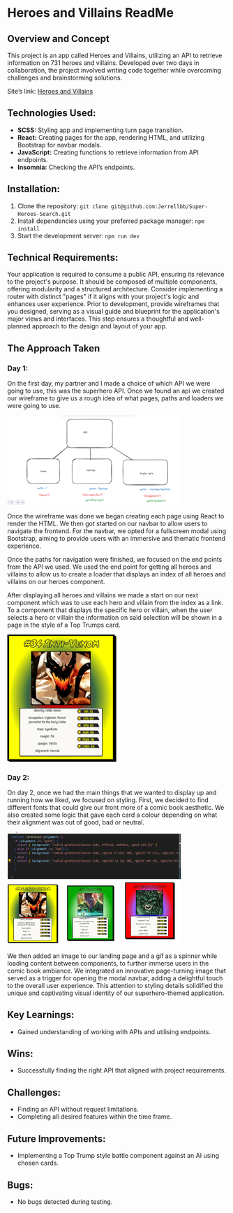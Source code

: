# Heroes and Villains ReadMe

## Overview and Concept

This project is an app called Heroes and Villains, utilizing an API to retrieve information on 731 heroes and villains. Developed over two days in collaboration, the project involved writing code together while overcoming challenges and brainstorming solutions.

Site’s link: [Heroes and Villains](https://superherosearch.netlify.app/)

## Technologies Used:

- **SCSS:** Styling app and implementing turn page transition.
- **React:** Creating pages for the app, rendering HTML, and utilizing Bootstrap for navbar modals.
- **JavaScript:** Creating functions to retrieve information from API endpoints.
- **Insomnia:** Checking the API’s endpoints.

## Installation:

1. Clone the repository: `git clone git@github.com:Jerrellbb/Super-Heroes-Search.git`
2. Install dependencies using your preferred package manager: `npm install`
3. Start the development server: `npm run dev`

## Technical Requirements:

Your application is required to consume a public API, ensuring its relevance to the project's purpose. It should be composed of multiple components, offering modularity and a structured architecture. Consider implementing a router with distinct "pages" if it aligns with your project's logic and enhances user experience. Prior to development, provide wireframes that you designed, serving as a visual guide and blueprint for the application's major views and interfaces. This step ensures a thoughtful and well-planned approach to the design and layout of your app.

## The Approach Taken

### Day 1:

On the first day, my partner and I made a choice of which API we were going to use, this was the superhero API. Once we found an api we created our wireframe to give us a rough idea of what pages, paths and loaders we were going to use.

<img src="./src/assets/images/wirefrme.png"  width="400">

Once the wireframe was done we began creating each page using React to render the HTML. We then got started on our navbar to allow users to navigate the frontend. For the navbar, we opted for a fullscreen modal using Bootstrap, aiming to provide users with an immersive and thematic frontend experience.

Once the paths for navigation were finished, we focused on the end points from the API we used. We used the end point for getting all heroes and villains to allow us to create a loader that  displays an index of all heroes and villains on our heroes component.

After displaying all heroes and villains we made a start on our next component which was to use each hero and villain from the index as a link. To a component that displays the specific hero or villain, when the user selects a hero or villain the  information on said selection will be shown in a page in the style of a Top Trumps card.

<img src="./src/assets/images/neutral-card.png"  width="250">


### Day 2:


On day 2, once we had the main things that we wanted to display up and running how we liked, we focused on styling. First, we decided to find different fonts that could give our front more of a comic book aesthetic. We also created some logic that gave each card a colour depending on what their alignment was out of good, bad or neutral.

<img src="./src/assets/images/cardcolour.png"  width="400">

We then added an image to our landing page and a gif as a spinner while loading content between components, to further immerse users in the comic book ambiance. We integrated an innovative page-turning image that served as a trigger for opening the modal navbar, adding a delightful touch to the overall user experience. This attention to styling details solidified the unique and captivating visual identity of our superhero-themed application.


## Key Learnings:

- Gained understanding of working with APIs and utilising endpoints.

## Wins:

- Successfully finding the right API that aligned with project requirements.

## Challenges:

- Finding an API without request limitations.
- Completing all desired features within the time frame.

## Future Improvements:

- Implementing a Top Trump style battle component against an AI using chosen cards.

## Bugs:

- No bugs detected during testing.
